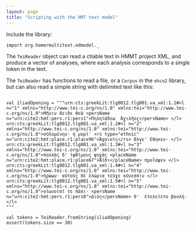 ```yaml
---
layout: page
title: "Scripting with the HMT text model"
---
```


Include the library:

```tut:silent
import org.homermultitext.edmodel._
```


The `TeiReader` object can read  a ctiable text in HMMT project XML, and produce a vector of analyses, where each analysis corresponds to a single token in the text.

The `TeiReader` has functions to read a file, or a `Corpus` in the `ohco2` library, but can also read a simple string with delimited text like this:

```

val iliadOpening = """urn:cts:greekLit:tlg0012.tlg001.va_xml:1.1#<l n="1" xmlns="http://www.tei-c.org/ns/1.0" xmlns:tei="http://www.tei-c.org/ns/1.0">Μῆνιν ἄειδε θεὰ <persName n="urn:cite2:hmt:pers.r1:pers1">Πηληϊάδεω  Ἀχιλῆος</persName> </l>
urn:cts:greekLit:tlg0012.tlg001.va_xml:1.2#<l n="2" xmlns="http://www.tei-c.org/ns/1.0" xmlns:tei="http://www.tei-c.org/ns/1.0">οὐλομένην· ἡ μυρί' <rs type="ethnic" n="urn:cite2:hmt:place.r1:place96">Ἀχαιοῖς</rs> ἄλγε' ἔθηκεν· </l>
urn:cts:greekLit:tlg0012.tlg001.va_xml:1.3#<l n="3" xmlns="http://www.tei-c.org/ns/1.0" xmlns:tei="http://www.tei-c.org/ns/1.0">πολλὰς δ' ἰφθίμους ψυχὰς <placeName n="urn:cite2:hmt:place.r1:place67">Ἄϊδι</placeName> προΐαψεν </l>
urn:cts:greekLit:tlg0012.tlg001.va_xml:1.4#<l n="4" xmlns="http://www.tei-c.org/ns/1.0" xmlns:tei="http://www.tei-c.org/ns/1.0">ἡρώων· αὐτοὺς δὲ ἑλώρια τεῦχε κύνεσσιν </l>
urn:cts:greekLit:tlg0012.tlg001.va_xml:1.5#<l n="5" xmlns="http://www.tei-c.org/ns/1.0" xmlns:tei="http://www.tei-c.org/ns/1.0">οἰωνοῖσί τε πᾶσι· <persName n="urn:cite2:hmt:pers.r1:pers8">Διὸς</persName> δ'  ἐτελείετο βουλή· </l>
"""

val tokens = TeiReader.fromString(iliadOpening)
assert(tokens.size == 30)
```
